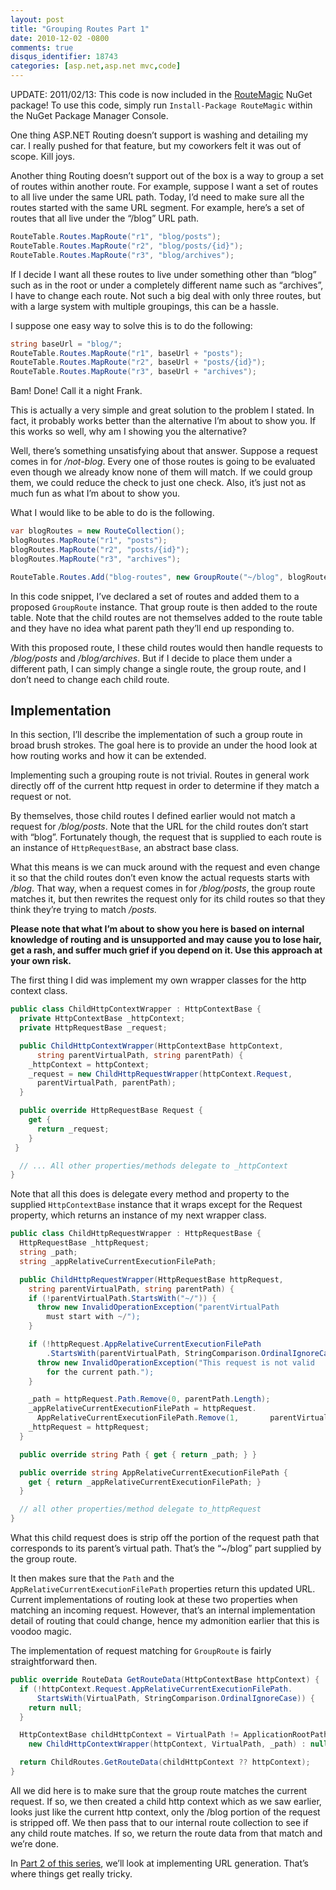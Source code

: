 ```yaml
---
layout: post
title: "Grouping Routes Part 1"
date: 2010-12-02 -0800
comments: true
disqus_identifier: 18743
categories: [asp.net,asp.net mvc,code]
---
```

UPDATE: 2011/02/13: This code is now included in the
[RouteMagic](http://haacked.com/archive/2011/01/30/introducing-routemagic.aspx "Introducing RouteMagic")
NuGet package! To use this code, simply run `Install-Package RouteMagic`
within the NuGet Package Manager Console.

One thing ASP.NET Routing doesn’t support is washing and detailing my
car. I really pushed for that feature, but my coworkers felt it was out
of scope. Kill joys.

Another thing Routing doesn’t support out of the box is a way to group a
set of routes within another route. For example, suppose I want a set of
routes to all live under the same URL path. Today, I’d need to make sure
all the routes started with the same URL segment. For example, here’s a
set of routes that all live under the “/blog” URL path.

```csharp
RouteTable.Routes.MapRoute("r1", "blog/posts");
RouteTable.Routes.MapRoute("r2", "blog/posts/{id}");
RouteTable.Routes.MapRoute("r3", "blog/archives");
```

If I decide I want all these routes to live under something other than
“blog” such as in the root or under a completely different name such as
“archives”, I have to change each route. Not such a big deal with only
three routes, but with a large system with multiple groupings, this can
be a hassle.

I suppose one easy way to solve this is to do the following:

```csharp
string baseUrl = "blog/";
RouteTable.Routes.MapRoute("r1", baseUrl + "posts");
RouteTable.Routes.MapRoute("r2", baseUrl + "posts/{id}");
RouteTable.Routes.MapRoute("r3", baseUrl + "archives");
```

Bam! Done! Call it a night Frank.

This is actually a very simple and great solution to the problem I
stated. In fact, it probably works better than the alternative I’m about
to show you. If this works so well, why am I showing you the
alternative?

Well, there’s something unsatisfying about that answer. Suppose a
request comes in for */not-blog*. Every one of those routes is going to
be evaluated even though we already know none of them will match. If we
could group them, we could reduce the check to just one check. Also,
it’s just not as much fun as what I’m about to show you.

What I would like to be able to do is the following.

```csharp
var blogRoutes = new RouteCollection();
blogRoutes.MapRoute("r1", "posts");
blogRoutes.MapRoute("r2", "posts/{id}");
blogRoutes.MapRoute("r3", "archives");

RouteTable.Routes.Add("blog-routes", new GroupRoute("~/blog", blogRoutes));
```

In this code snippet, I’ve declared a set of routes and added them to a
proposed `GroupRoute` instance. That group route is then added to the
route table. Note that the child routes are not themselves added to the
route table and they have no idea what parent path they’ll end up
responding to.

With this proposed route, I these child routes would then handle
requests to */blog/posts* and */blog/archives*. But if I decide to place
them under a different path, I can simply change a single route, the
group route, and I don’t need to change each child route.

Implementation
--------------

In this section, I’ll describe the implementation of such a group route
in broad brush strokes. The goal here is to provide an under the hood
look at how routing works and how it can be extended.

Implementing such a grouping route is not trivial. Routes in general
work directly off of the current http request in order to determine if
they match a request or not.

By themselves, those child routes I defined earlier would not match a
request for */blog/posts*. Note that the URL for the child routes don’t
start with “blog”. Fortunately though, the request that is supplied to
each route is an instance of `HttpRequestBase`, an abstract base class.

What this means is we can muck around with the request and even change
it so that the child routes don’t even know the actual requests starts
with */blog*. That way, when a request comes in for */blog/posts*, the
group route matches it, but then rewrites the request only for its child
routes so that they think they’re trying to match */posts.*

**Please note that what I’m about to show you here is based on internal
knowledge of routing and is unsupported and may cause you to lose hair,
get a rash, and suffer much grief if you depend on it. Use this approach
at your own risk.**

The first thing I did was implement my own wrapper classes for the http
context class.

```csharp
public class ChildHttpContextWrapper : HttpContextBase {
  private HttpContextBase _httpContext;
  private HttpRequestBase _request;

  public ChildHttpContextWrapper(HttpContextBase httpContext, 
      string parentVirtualPath, string parentPath) {
    _httpContext = httpContext;
    _request = new ChildHttpRequestWrapper(httpContext.Request, 
      parentVirtualPath, parentPath);
  }

  public override HttpRequestBase Request {
    get {
      return _request;
    }
 }

  // ... All other properties/methods delegate to _httpContext
}
```

Note that all this does is delegate every method and property to the
supplied `HttpContextBase` instance that it wraps except for the Request
property, which returns an instance of my next wrapper class.

```csharp
public class ChildHttpRequestWrapper : HttpRequestBase {
  HttpRequestBase _httpRequest;
  string _path;
  string _appRelativeCurrentExecutionFilePath;

  public ChildHttpRequestWrapper(HttpRequestBase httpRequest, 
    string parentVirtualPath, string parentPath) {
    if (!parentVirtualPath.StartsWith("~/")) {
      throw new InvalidOperationException("parentVirtualPath 
        must start with ~/");
    }

    if (!httpRequest.AppRelativeCurrentExecutionFilePath
        .StartsWith(parentVirtualPath, StringComparison.OrdinalIgnoreCase)) {
      throw new InvalidOperationException("This request is not valid 
        for the current path.");
    }

    _path = httpRequest.Path.Remove(0, parentPath.Length);
    _appRelativeCurrentExecutionFilePath = httpRequest.
      AppRelativeCurrentExecutionFilePath.Remove(1,       parentVirtualPath.Length - 1);
    _httpRequest = httpRequest;
  }

  public override string Path { get { return _path; } }

  public override string AppRelativeCurrentExecutionFilePath {
    get { return _appRelativeCurrentExecutionFilePath; }
  }

  // all other properties/method delegate to_httpRequest
}
```

What this child request does is strip off the portion of the request
path that corresponds to its parent’s virtual path. That’s the “\~/blog”
part supplied by the group route.

It then makes sure that the `Path` and the
`AppRelativeCurrentExecutionFilePath` properties return this updated
URL. Current implementations of routing look at these two properties
when matching an incoming request. However, that’s an internal
implementation detail of routing that could change, hence my admonition
earlier that this is voodoo magic.

The implementation of request matching for `GroupRoute` is fairly
straightforward then.

```csharp
public override RouteData GetRouteData(HttpContextBase httpContext) {
  if (!httpContext.Request.AppRelativeCurrentExecutionFilePath.
      StartsWith(VirtualPath, StringComparison.OrdinalIgnoreCase)) {
    return null;
  }

  HttpContextBase childHttpContext = VirtualPath != ApplicationRootPath ? 
    new ChildHttpContextWrapper(httpContext, VirtualPath, _path) : null;

  return ChildRoutes.GetRouteData(childHttpContext ?? httpContext);
}
```

All we did here is to make sure that the group route matches the current
request. If so, we then created a child http context which as we saw
earlier, looks just like the current http context, only the /blog
portion of the request is stripped off. We then pass that to our
internal route collection to see if any child route matches. If so, we
return the route data from that match and we’re done.

In [Part 2 of this
series](http://haacked.com/archive/2011/01/09/grouping-routes-part-2.aspx "Grouping Routes part 2"),
we’ll look at implementing URL generation. That’s where things get
really tricky.

